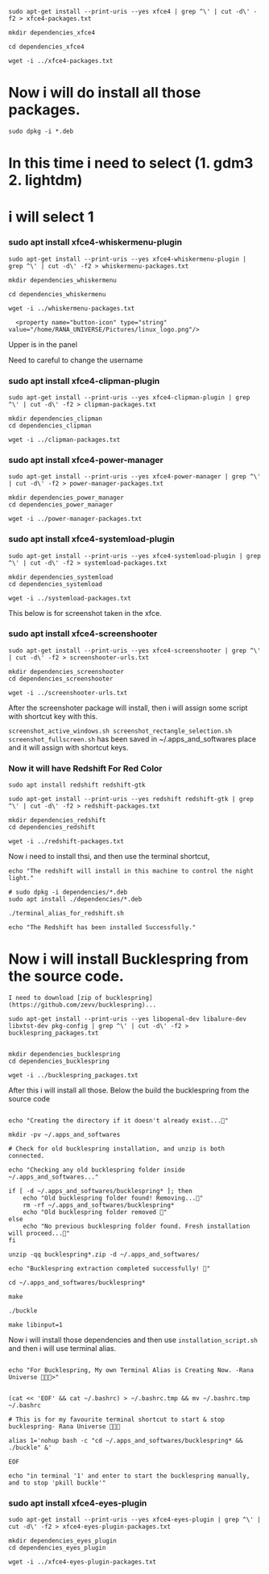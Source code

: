 


```
sudo apt-get install --print-uris --yes xfce4 | grep ^\' | cut -d\' -f2 > xfce4-packages.txt

mkdir dependencies_xfce4

cd dependencies_xfce4

wget -i ../xfce4-packages.txt
```

# Now i will do install all those packages.

```
sudo dpkg -i *.deb
```

# In this time i need to select (1. gdm3  2. lightdm)
# i will select 1

### sudo apt install xfce4-whiskermenu-plugin

```
sudo apt-get install --print-uris --yes xfce4-whiskermenu-plugin | grep ^\' | cut -d\' -f2 > whiskermenu-packages.txt

mkdir dependencies_whiskermenu

cd dependencies_whiskermenu

wget -i ../whiskermenu-packages.txt
```

      <property name="button-icon" type="string" value="/home/RANA_UNIVERSE/Pictures/linux_logo.png"/>
Upper is in the panel

Need to careful to change the username

### sudo apt install xfce4-clipman-plugin


```
sudo apt-get install --print-uris --yes xfce4-clipman-plugin | grep ^\' | cut -d\' -f2 > clipman-packages.txt

mkdir dependencies_clipman
cd dependencies_clipman

wget -i ../clipman-packages.txt
``` 

### sudo apt install xfce4-power-manager

```
sudo apt-get install --print-uris --yes xfce4-power-manager | grep ^\' | cut -d\' -f2 > power-manager-packages.txt

mkdir dependencies_power_manager
cd dependencies_power_manager

wget -i ../power-manager-packages.txt

```


### sudo apt install xfce4-systemload-plugin


```
sudo apt-get install --print-uris --yes xfce4-systemload-plugin | grep ^\' | cut -d\' -f2 > systemload-packages.txt

mkdir dependencies_systemload
cd dependencies_systemload

wget -i ../systemload-packages.txt
```


This below is for screenshot taken in the xfce.
### sudo apt install xfce4-screenshooter
```
sudo apt-get install --print-uris --yes xfce4-screenshooter | grep ^\' | cut -d\' -f2 > screenshooter-urls.txt

mkdir dependencies_screenshooter
cd dependencies_screenshooter

wget -i ../screenshooter-urls.txt
```
After the screenshoter package will install, then i will assign some script with shortcut key with this.

`screenshot_active_windows.sh screenshot_rectangle_selection.sh screenshot_fullscreen.sh` has been saved in ~/.apps_and_softwares place and it will assign with shortcut keys.




### Now it will have Redshift For Red Color
` sudo apt install redshift redshift-gtk `

```
sudo apt-get install --print-uris --yes redshift redshift-gtk | grep ^\' | cut -d\' -f2 > redshift-packages.txt

mkdir dependencies_redshift
cd dependencies_redshift

wget -i ../redshift-packages.txt
```

Now i need to install thsi, and then use the terminal shortcut,
```
echo "The redshift will install in this machine to control the night light."

# sudo dpkg -i dependencies/*.deb
sudo apt install ./dependencies/*.deb

./terminal_alias_for_redshift.sh 

echo "The Redshift has been installed Successfully."
```


# Now i will install Bucklespring from the source code.


```
I need to download [zip of bucklespring](https://github.com/zevv/bucklespring)...

sudo apt-get install --print-uris --yes libopenal-dev libalure-dev libxtst-dev pkg-config | grep ^\' | cut -d\' -f2 > bucklespring_packages.txt


mkdir dependencies_bucklespring
cd dependencies_bucklespring

wget -i ../bucklespring_packages.txt
```
After this i will install all those.
Below the build the bucklespring from the source code

```

echo "Creating the directory if it doesn't already exist...🍌"

mkdir -pv ~/.apps_and_softwares

# Check for old bucklespring installation, and unzip is both connected.

echo "Checking any old bucklespring folder inside ~/.apps_and_softwares..."

if [ -d ~/.apps_and_softwares/bucklespring* ]; then
    echo "Old bucklespring folder found! Removing...🍌"
    rm -rf ~/.apps_and_softwares/bucklespring*
    echo "Old bucklespring folder removed 🍌"
else
    echo "No previous bucklespring folder found. Fresh installation will proceed...🍌"
fi

unzip -qq bucklespring*.zip -d ~/.apps_and_softwares/

echo "Bucklespring extraction completed successfully! 🎉"

cd ~/.apps_and_softwares/bucklespring*

make

./buckle

make libinput=1

```




Now i will install those dependencies and then use `installation_script.sh` and then i will use terminal alias.


```

echo "For Bucklespring, My own Terminal Alias is Creating Now. -Rana Universe 🍌🍌🍌>"


(cat << 'EOF' && cat ~/.bashrc) > ~/.bashrc.tmp && mv ~/.bashrc.tmp ~/.bashrc

# This is for my favourite terminal shortcut to start & stop bucklespring- Rana Universe 🍌🍌🍌

alias 1='nohup bash -c "cd ~/.apps_and_softwares/bucklespring* && ./buckle" &'

EOF

echo "in terminal '1' and enter to start the bucklespring manually, and to stop 'pkill buckle'"

```



### sudo apt install xfce4-eyes-plugin


```
sudo apt-get install --print-uris --yes xfce4-eyes-plugin | grep ^\' | cut -d\' -f2 > xfce4-eyes-plugin-packages.txt

mkdir dependencies_eyes_plugin
cd dependencies_eyes_plugin

wget -i ../xfce4-eyes-plugin-packages.txt
```







